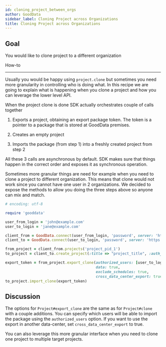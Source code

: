 ```yaml
---
id: cloning_project_between_orgs
author: GoodData
sidebar_label: Cloning Project across Organizations
title: Cloning Project across Organizations
---
```


Goal
-------

You would like to clone project to a different organization

How-to

--------

Usually you would be happy using `project.clone` but sometimes you need
more granularity in controlling who is doing what. In this recipe we are
going to explain what is happening when you clone a project and how you
can leverage the lower level API.

When the project clone is done SDK actually orchestrates couple of calls
together

1.  Exports a project, obtaining an export package token. The token is a
    pointer to a package that is stored at GoodData premises.

2.  Creates an empty project

3.  Imports the package (from step 1) into a freshly created project
    from step 2

All these 3 calls are asynchronous by default. SDK makes sure that
things happen in the correct order and exposes it as synchronous
operation.

Sometimes more granular things are need for example when you need to
clone a project to different organization. This means that clone would
not work since you cannot have one user in 2 organizations. We decided
to expose the methods to allow you doing the three steps above so anyone
can mix and match.


```ruby
# encoding: utf-8

require 'gooddata'

user_from_login = 'john@example.com'
user_to_login = 'jane@example.com'

client_from = GoodData.connect(user_from_login, 'password', server: 'https://customer_1_domain.gooddata.com')
client_to = GoodData.connect(user_to_login, 'password', server: 'https://customer_2_domain.gooddata.com')

from_project = client_from.projects('project_pid_1')
to_project = client_to.create_project(:title => "project_title", :auth_token => "TOKEN")

export_token = from_project.export_clone(authorized_users: [user_to_login],
                                         data: true,
                                         exclude_schedules: true,
                                         cross_data_center_export: true)
to_project.import_clone(export_token)
```

Discussion
----------

The options for `Project#export_clone` are the same as for
`Project#clone` with a couple additions. You can specify which users
will be able to import the package using the `authorized_users` option.
If you want to use the export in another data-center, set
`cross_data_center_export` to true.

You can also leverage this more granular interface when you need to
clone one project to multiple target projects.
